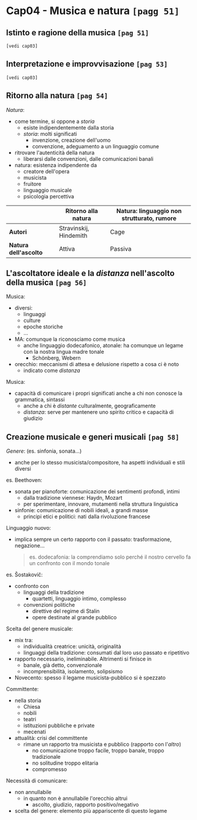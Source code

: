 # Cap04 - Musica e natura `[pagg 51]`

## Istinto e ragione della musica `[pag 51]`

`[vedi cap03]`

## Interpretazione e improvvisazione `[pag 53]`

`[vedi cap03]`

## Ritorno alla natura `[pag 54]`

_Natura_:
- come termine, si oppone a _storia_
    + esiste indipendentemente dalla storia
    + _storia_: molti significati
        * invenzione, creazione dell'uomo
        * convenzione, adeguamento a un linguaggio comune
- ritrovare l'autenticità della natura
    + liberarsi dalle convenzioni, dalle comunicazioni banali
- natura: esistenza indipendente da
    + creatore dell'opera
    + musicista
    + fruitore
    + linguaggio musicale
    + psicologia percettiva

| | Ritorno alla natura | Natura: linguaggio non strutturato, rumore |
| - | - | - |
| **Autori** | Stravinskij, Hindemith | Cage |
|  **Natura dell'ascolto** | Attiva | Passiva |

## L'ascoltatore ideale e la _distanza_ nell'ascolto della musica `[pag 56]`

Musica:
- diversi:
    + linguaggi
    + culture
    + epoche storiche
    + …
- MA: comunque la riconosciamo come musica
    + anche linguaggio dodecafonico, atonale: ha comunque un legame con la nostra lingua madre tonale
        * Schönberg, Webern
- orecchio: meccanismi di attesa e delusione rispetto a cosa ci è noto
    + indicato come _distanza_

Musica:
- capacità di comunicare i propri significati anche a chi non conosce la grammatica, sintassi
    + anche a chi è _distante_ culturalmente, geograficamente
    + _distanza_: serve per mantenere uno spirito critico e capacità di giudizio

## Creazione musicale e generi musicali `[pag 58]`

_Genere_: (es. sinfonia, sonata…)
- anche per lo stesso musicista/compositore, ha aspetti individuali e stili diversi

es. Beethoven:
- sonata per pianoforte: comunicazione dei sentimenti profondi, intimi
    + dalla tradizione viennese: Haydn, Mozart
    + per sperimentare, innovare, mutamenti nella struttura linguistica
- sinfonie: comunicazione di nobili ideali, a grandi masse
    + principi etici e politici: nati dalla rivoluzione francese

Linguaggio nuovo:
- implica sempre un certo rapporto con il passato: trasformazione, negazione…
    > es. dodecafonia: la comprendiamo solo perché il nostro cervello fa un confronto con il mondo tonale

es. Šostakovič:
- confronto con
    + linguaggi della tradizione
        * quartetti, linguaggio intimo, complesso
    + convenzioni politiche
        * direttive del regime di Stalin
        * opere destinate al grande pubblico

Scelta del genere musicale:
- mix tra:
    + individualità creatrice: unicità, originalità
    + linguaggi della tradizione: consumati dal loro uso passato e ripetitivo
- rapporto necessario, ineliminabile. Altrimenti si finisce in
    + banale, già detto, convenzionale
    + incomprensibilità, isolamento, solipsismo
- Novecento: spesso il legame musicista-pubblico si è spezzato

Committente:
- nella storia
    + Chiesa
    + nobili
    + teatri
    + istituzioni pubbliche e private
    + mecenati
- attualità: crisi del committente
    + rimane un rapporto tra musicista e pubblico (rapporto con l'_altro_)
        * no comunicazione troppo facile, troppo banale, troppo tradizionale
        * no solitudine troppo elitaria
        * compromesso

Necessità di comunicare:
- non annullabile
    + in quanto non è annullabile l'orecchio altrui
        * ascolto, giudizio, rapporto positivo/negativo
- scelta del genere: elemento più appariscente di questo legame